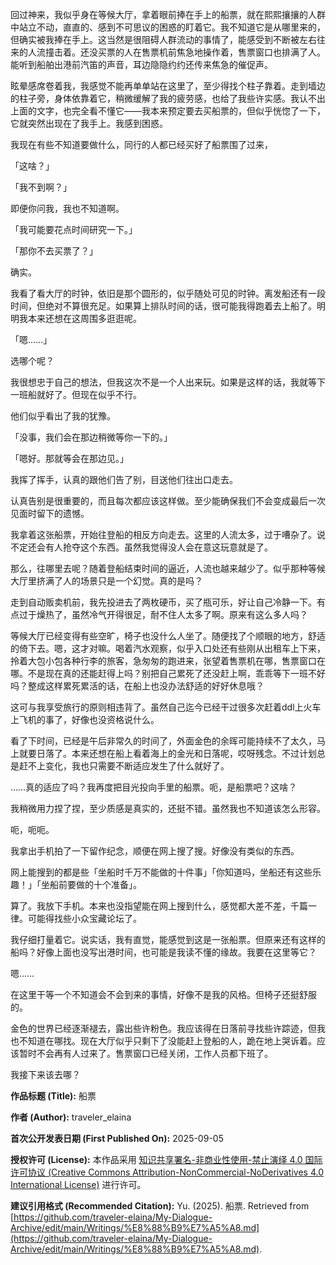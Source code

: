 
回过神来，我似乎身在等候大厅，拿着眼前捧在手上的船票，就在熙熙攘攘的人群中站立不动，直直的、感到不可思议的困惑的盯着它。我不知道它是从哪里来的，但确实被我捧在手上。这当然是很阻碍人群流动的事情了，能感受到不断被左右往来的人流撞击着。还没买票的人在售票机前焦急地操作着，售票窗口也排满了人。能听到船舶出港前汽笛的声音，耳边隐隐约约还传来焦急的催促声。

眩晕感席卷着我，我感觉不能再单单站在这里了，至少得找个柱子靠着。走到墙边的柱子旁，身体依靠着它，稍微缓解了我的疲劳感，也给了我些许实感。我认不出上面的文字，也完全看不懂它——我本来预定要去买船票的，但似乎恍惚了一下，它就突然出现在了我手上。我感到困惑。

我现在有些不知道要做什么，同行的人都已经买好了船票围了过来，

「这啥？」

「我不到啊？」

即便你问我，我也不知道啊。

「我可能要花点时间研究一下。」

「那你不去买票了？」

确实。

我看了看大厅的时钟，依旧是那个圆形的，似乎随处可见的时钟。离发船还有一段时间，但绝对不算很充足。如果算上排队时间的话，很可能我得跑着去上船了。明明我本来还想在这周围多逛逛呢。

「嗯……」

选哪个呢？

我很想忠于自己的想法，但我这次不是一个人出来玩。如果是这样的话，我就等下一班船就好了。但现在似乎不行。

他们似乎看出了我的犹豫。

「没事，我们会在那边稍微等你一下的。」

「嗯好。那就等会在那边见。」

我挥了挥手，认真的跟他们告了别，目送他们往出口走去。

认真告别是很重要的，而且每次都应该这样做。至少能确保我们不会变成最后一次见面时留下的遗憾。

我拿着这张船票，开始往登船的相反方向走去。这里的人流太多，过于嘈杂了。说不定还会有人抢夺这个东西。虽然我觉得没人会在意这玩意就是了。

那么，往哪里去呢？随着登船结束时间的逼近，人流也越来越少了。似乎那种等候大厅里挤满了人的场景只是一个幻觉。真的是吗？

走到自动贩卖机前，我先投进去了两枚硬币，买了瓶可乐，好让自己冷静一下。有点过于燥热了，虽然冷气开得很足，耐不住人太多了啊。原来有这么多人吗？

等候大厅已经变得有些空旷，椅子也没什么人坐了。随便找了个顺眼的地方，舒适的倚下去。嗯，这才对嘛。喝着汽水观察，似乎入口处还有些刚从出租车上下来，拎着大包小包各种行李的旅客，急匆匆的跑进来，张望着售票机在哪，售票窗口在哪。不是现在真的还能赶得上吗？别把自己累死了还没赶上啊，乖乖等下一班不好吗？整成这样累死累活的话，在船上也没办法舒适的好好休息哦？

这可与我享受旅行的原则相违背了。虽然自己迄今已经干过很多次赶着ddl上火车上飞机的事了，好像也没资格说什么。

看了下时间，已经是午后非常久的时间了，外面金色的余晖可能持续不了太久，马上就要日落了。本来还想在船上看着海上的金光和日落呢，哎呀残念。不过计划总是赶不上变化，我也只需要不断适应发生了什么就好了。

……真的适应了吗？我再度把目光投向手里的船票。呃，是船票吧？这啥？

我稍微用力捏了捏，至少质感是真实的，还挺不错。虽然我也不知道该怎么形容。

呃，呃呃。

我拿出手机拍了一下留作纪念，顺便在网上搜了搜。好像没有类似的东西。

网上能搜到的都是些「坐船时千万不能做的十件事」「你知道吗，坐船还有这些乐趣！」「坐船前要做的十个准备」。

算了。我放下手机。本来也没指望能在网上搜到什么，感觉都大差不差，千篇一律。可能得找些小众宝藏论坛了。

我仔细打量着它。说实话，我有直觉，能感觉到这是一张船票。但原来还有这样的船吗？好像上面也没写出港时间，也可能是我读不懂的缘故。我要在这里等它？

嗯……

在这里干等一个不知道会不会到来的事情，好像不是我的风格。但椅子还挺舒服的。

金色的世界已经逐渐褪去，露出些许粉色。我应该得在日落前寻找些许踪迹，但我也不知道在哪找。现在大厅似乎只剩下了没能赶上登船的人，跪在地上哭诉着。应该暂时不会再有人过来了。售票窗口已经关闭，工作人员都下班了。

我接下来该去哪？

**作品标题 (Title):** 船票

**作者 (Author):** traveler_elaina

**首次公开发表日期 (First Published On):** 2025-09-05

**授权许可 (License):** 本作品采用 [知识共享署名-非商业性使用-禁止演绎 4.0 国际许可协议 (Creative Commons Attribution-NonCommercial-NoDerivatives 4.0 International License)](http://creativecommons.org/licenses/by-nc-nd/4.0/) 进行许可。

**建议引用格式 (Recommended Citation):** Yu. (2025). 船票. Retrieved from [https://github.com/traveler-elaina/My-Dialogue-Archive/edit/main/Writings/%E8%88%B9%E7%A5%A8.md](https://github.com/traveler-elaina/My-Dialogue-Archive/edit/main/Writings/%E8%88%B9%E7%A5%A8.md).

